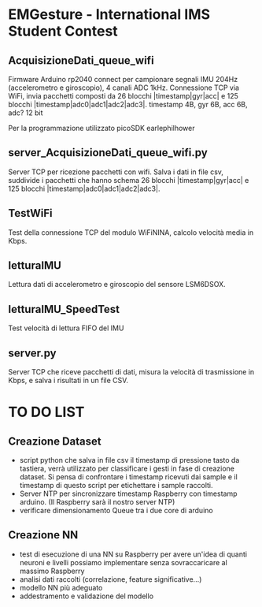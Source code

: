 # EMGesture - International IMS Student Contest
## AcquisizioneDati_queue_wifi
Firmware Arduino rp2040 connect per campionare segnali IMU 204Hz (accelerometro e giroscopio), 4 canali ADC 1kHz.
Connessione TCP via WiFi, invia pacchetti composti da 26 blocchi |timestamp|gyr|acc| e 125 blocchi |timestamp|adc0|adc1|adc2|adc3|.
timestamp 4B,
gyr 6B,
acc 6B,
adc? 12 bit

Per la programmazione utilizzato picoSDK earlephilhower

## server_AcquisizioneDati_queue_wifi.py
Server TCP per ricezione pacchetti con wifi. 
Salva i dati in file csv, suddivide i pacchetti che hanno schema 26 blocchi |timestamp|gyr|acc| e 125 blocchi |timestamp|adc0|adc1|adc2|adc3|.

## TestWiFi
Test della connessione TCP del modulo WiFiNINA, calcolo velocità media in Kbps.

## letturaIMU
Lettura dati di accelerometro e giroscopio del sensore LSM6DSOX.

## letturaIMU_SpeedTest
Test velocità di lettura FIFO del IMU

## server.py
Server TCP che riceve pacchetti di dati, misura la velocità di trasmissione in Kbps, e salva i risultati in un file CSV.


# TO DO LIST
## Creazione Dataset
- script python che salva in file csv il timestamp di pressione tasto da tastiera, verrà utilizzato per classificare i gesti in fase di creazione dataset. Si pensa di confrontare i timestamp ricevuti dai sample e il timestamp di questo script per etichettare i sample raccolti.
- Server NTP per sincronizzare timestamp Raspberry con timestamp arduino. (Il Raspberry sarà il nostro server NTP)
- verificare dimensionamento Queue tra i due core di arduino

## Creazione NN
- test di esecuzione di una NN su Raspberry per avere un'idea di quanti neuroni e livelli possiamo implementare senza sovraccaricare al massimo Raspberry
- analisi dati raccolti (correlazione, feature significative...)
- modello NN più adeguato
- addestramento e validazione del modello